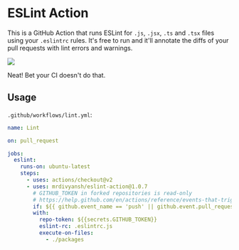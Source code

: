 # ESLint Action

This is a GitHub Action that runs ESLint for `.js`, `.jsx`, `.ts` and `.tsx` files using your `.eslintrc` rules. It's free to run and it'll annotate the diffs of your pull requests with lint errors and warnings.

![](screenshots/annotation.png)

Neat! Bet your CI doesn't do that.

## Usage

`.github/workflows/lint.yml`:
```yml
name: Lint

on: pull_request

jobs:
  eslint:
    runs-on: ubuntu-latest
    steps:
      - uses: actions/checkout@v2
      - uses: mrdivyansh/eslint-action@1.0.7
        # GITHUB_TOKEN in forked repositories is read-only
        # https://help.github.com/en/actions/reference/events-that-trigger-workflows#pull-request-event-pull_request
        if: ${{ github.event_name == 'push' || github.event.pull_request.head.repo.full_name == github.repository }} 
        with:
          repo-token: ${{secrets.GITHUB_TOKEN}}
          eslint-rc: .eslintrc.js
          execute-on-files:
            - ./packages
```

